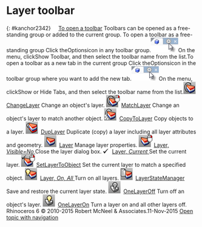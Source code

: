 ---
---


# Layer toolbar
{: #kanchor2342}
 [![images/transparent.gif](images/transparent.gif)To open a toolbar](javascript:void(0);) Toolbars can be opened as a free-standing group or added to the current group.
To open a toolbar as a free-standing group
Click theOptionsicon in any toolbar group.![images/toolbar-howtoopen.png](images/toolbar-howtoopen.png)On the menu, clickShow Toolbar, and then select the toolbar name from the list.To open a toolbar as a new tab in the current group
Click theOptionsicon in the toolbar group where you want to add the new tab.![images/toolbar-howtoopen.png](images/toolbar-howtoopen.png)On the menu, clickShow or Hide Tabs, and then select the toolbar name from the list.![images/changelayer.png](images/changelayer.png) [ChangeLayer](layer.html#changelayer) 
Change an object's layer.
![images/matchlayer.png](images/matchlayer.png) [MatchLayer](matchlayer.html) 
Change an object's layer to match another object.
![images/copytolayer.png](images/copytolayer.png) [CopyToLayer](layer.html#copytolayer) 
Copy objects to a layer.
![images/duplayer.png](images/duplayer.png) [DupLayer](duplayer.html) 
Duplicate (copy) a layer including all layer attributes and geometry.
![images/layer.png](images/layer.png) [Layer](layer.html) 
Manage layer properties.
![images/layer-off-rt.png](images/layer-off-rt.png) [Layer, *Visible=No* ](layer.html) 
Close the layer dialog box.
![images/layer-current.png](images/layer-current.png) [Layer, *Current* ](layer.html#current) 
Set the current layer.
![images/setlayertoobject.png](images/setlayertoobject.png) [SetLayerToObject](setlayertoobject.html) 
Set the current layer to match a specified object.
![images/layer-onall.png](images/layer-onall.png) [Layer, *On, All* ](layer.html#on) 
Turn on all layers.
![images/layerstatemanager.png](images/layerstatemanager.png) [LayerStateManager](layerstatemanager.html) 
Save and restore the current layer state.
![images/onelayeroff.png](images/onelayeroff.png) [OneLayerOff](onelayeron.html#onelayeroff) 
Turn off an object's layer.
![images/onelayeron.png](images/onelayeron.png) [OneLayerOn](onelayeron.html) 
Turn a layer on and all other layers off.
&#160;
&#160;
Rhinoceros 6 © 2010-2015 Robert McNeel &amp; Associates.11-Nov-2015
 [Open topic with navigation](layer-toolbar.html) 


